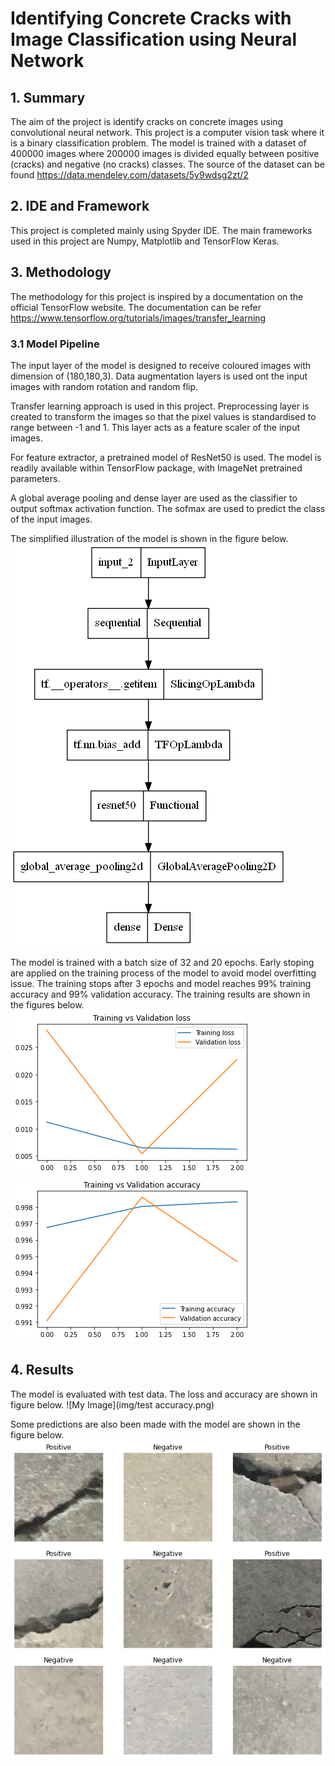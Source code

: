 # Identifying Concrete Cracks with Image Classification using Neural Network
## 1. Summary
The aim of the project is identify cracks on concrete images using convolutional neural network. This project is a computer vision task where it is a binary classification problem. The model is trained with a dataset of 400000 images where 200000 images is divided equally between positive (cracks) and negative (no cracks) classes. The source of the dataset can be found https://data.mendeley.com/datasets/5y9wdsg2zt/2
## 2. IDE and Framework
This project is completed mainly using Spyder IDE. The main frameworks used in this project are Numpy, Matplotlib and TensorFlow Keras.
## 3. Methodology
The methodology for this project is inspired by a documentation on the official TensorFlow website. The documentation can be refer https://www.tensorflow.org/tutorials/images/transfer_learning
### 3.1 Model Pipeline
The input layer of the model is designed to receive coloured images with dimension of (180,180,3). Data augmentation layers is used ont the input images with random rotation and random flip.

Transfer learning approach is used in this project. Preprocessing layer is created to transform the images so that the pixel values is standardised to range between -1 and 1. This layer acts as a feature scaler of the input images.

For feature extractor, a pretrained model of ResNet50 is used. The model is readily available within TensorFlow package, with ImageNet pretrained parameters.

A global average pooling and dense layer are used as the classifier to output softmax activation function. The sofmax are used to predict the class of the input images.

The simplified illustration of the model is shown in the figure below.
![My Image](img/model.png)

The model is trained with a batch size of 32 and 20 epochs. Early stoping are applied on the training process of the model to avoid model overfitting issue. The training stops after 3 epochs and model reaches 99% training accuracy and 99% validation accuracy. The training results are shown in the figures below.
![My Image](img/loss.png)
![My Image](img/accuracy.png)
## 4. Results
The model is evaluated with test data. The loss and accuracy are shown in figure below.
![My Image](img/test accuracy.png)

Some predictions are also been made with the model are shown in the figure below.
![My Image](img/prediction.png)
